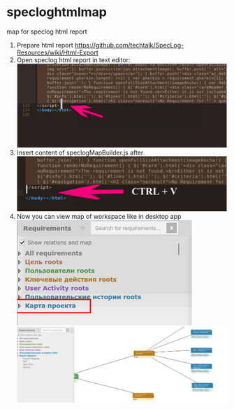 # specloghtmlmap
map for speclog html report

1. Prepare html report https://github.com/techtalk/SpecLog-Resources/wiki/Html-Export
2. Open speclog html report in text editor:
 ![open report](img/image1.png)
3. Insert content of speclogMapBuilder.js after </script>
 ![open report](img/image2.png)
4. Now you can view map of workspace like in desktop app
 ![open report](img/image3.png)
 ![open report](img/image4.png)